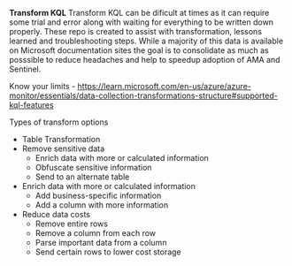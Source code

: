 **Transform KQL**
Transform KQL can be dificult at times as it can require some trial and error along with waiting for everything to be written down properly.  These repo is created to assist with transformation, lessons learned and troubleshooting steps.  While a majority of this data is available on Microsoft documentation sites the goal is to consolidate as much as posssible to reduce headaches and help to speedup adoption of AMA and Sentinel. 


Know your limits - https://learn.microsoft.com/en-us/azure/azure-monitor/essentials/data-collection-transformations-structure#supported-kql-features


Types of transform options 
* Table Transformation
* Remove sensitive data
  *  Enrich data with more or calculated information
  * Obfuscate sensitive information
  * Send to an alternate table
*  Enrich data with more or calculated information
   * Add business-specific information
   * Add a column with more information
* Reduce data costs
  * Remove entire rows
  * Remove a column from each row
  * Parse important data from a column
  * Send certain rows to lower cost storage
 


